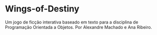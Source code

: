 # Wings-of-Destiny

Um jogo de ficção interativa baseado em texto para a disciplina de Programação Orientada a Objetos. Por Alexandre Machado e Ana Ribeiro.
